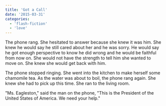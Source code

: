 ```yaml
---
title: 'Got a Call'
date: '2015-03-31'
categories:
  - 'flash-fiction'
  - 'love'
---
```


The phone rang. She hesitated to answer because she knew it was him. She knew he
would say he still cared about her and he was sorry. He would say he got enough
perspective to know he did wrong and he would be faithful from now on. She would
not have the strength to tell him she wanted to move on. She knew she would get
back with him.

<!-- truncate -->

The phone stopped ringing. She went into the kitchen to make herself some
chamomile tea. As the water was about to boil, the phone rang again. She knew
she had to pick up this time. She ran to the living room.

"Ms. Eagleston," said the man on the phone, "This is the President of the United
States of America. We need your help."
